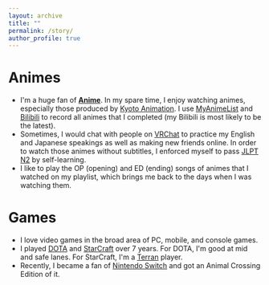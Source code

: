 ```yaml
---
layout: archive
title: ""
permalink: /story/
author_profile: true
---
```


# Animes

* I'm a huge fan of [**Anime**](https://en.wikipedia.org/wiki/Anime). In my spare time, I enjoy watching animes, especially those produced by [Kyoto Animation](https://www.kyotoanimation.co.jp/en/). I use [MyAnimeList](https://myanimelist.net/animelist/ChiChiChitanda) and [Bilibili](https://space.bilibili.com/11039384/bangumi) to record all animes that I completed (my Bilibili is most likely to be the latest).
* Sometimes, I would chat with people on [VRChat](https://hello.vrchat.com/) to practice my English and Japanese speakings as well as making new friends online. In order to watch those animes without subtitles, I enforced myself to pass [JLPT N2](https://www.jlpt.jp/e/about/levelsummary.html) by self-learning.
* I like to play the OP (opening) and ED (ending) songs of animes that I watched on my playlist, which brings me back to the days when I was watching them.

# Games

* I love video games in the broad area of PC, mobile, and console games.
* I played [DOTA](https://www.dota2.com/home) and [StarCraft](https://starcraft2.com/en-us/) over 7 years. For DOTA, I'm good at mid and safe lanes. For StarCraft, I'm a [Terran](https://en.wikipedia.org/wiki/Races_of_StarCraft#Terran_factions) player.
* Recently, I became a fan of [Nintendo Switch](https://en.wikipedia.org/wiki/Nintendo_Switch) and got an Animal Crossing Edition of it.
